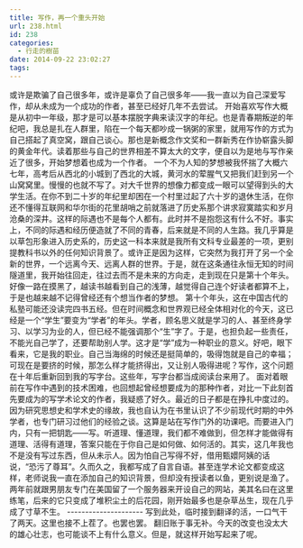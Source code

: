 ```yaml
---
title: 写作，再一个重头开始
url: 238.html
id: 238
categories:
  - 行走的樹苗
date: 2014-09-22 23:02:27
tags:
---
```


或许是欺骗了自己很多年，或许是辜负了自己很多年――我一直以为自己深爱写作，却从未成为一个成功的作者，甚至已经好几年不去尝试。 开始喜欢写作大概是从初中一年级，那才是可以基本摆脱字典来读汉字的年纪。也是青春期叛逆的年纪吧，我总是扎在人群里，陷在一个每天都吵成一锅粥的家里，就用写作的方式为自己搭起了真空窝，跟自己谈心。那也是新概念作文奖和一群新秀在作协崭露头脚的黄金年代。读着那些与自己的世界相差不算太大的文字，便自以为是地与写作亲近了很多，开始梦想着也成为一个作者。 一个不为人知的梦想被我怀揣了大概六七年，高考后从西北的小城到了西北的大城，黄河水的荤腥气又把我们赶到另一个山窝窝里。慢慢的也就不写了。对大千世界的想像力都变成一眼可以望得到头的大学生活。在你不到二十岁的年纪里却困在一个村里过起了六十岁的退休生活，在你还不懂得互联网和华尔街的花里胡哨之前就落进了历史系那个讲求寂寞踏实和岁月沧桑的深井。这样的际遇也不是每个人都有。此时并不是抱怨这有什么不好。事实上，不同的际遇和经历便造就了不同的青春，后来就是不同的人生路。我几乎算是以草包形象进入历史系的，历史这一科本来就是我所有文科专业最差的一项，更别提教科书以外的任何知识背景了。或许正是因为这样，它突然为我打开了另一个全新的世界，一个远离今天、远离人群的世界。于是，就在这条通往永恒无知的时间隧道里，我开始往回走，往过去而不是未来的方向走，走到现在只是第十个年头。好像一路在摸黑了，越读书越看到自己的浅薄，越觉得自己连个好读者都算不上，于是也越来越不记得曾经还有个想当作者的梦想。 第十个年头，这在中国古代的私塾可能还没读完四书五经。但在时间概念和世界观已经全体相对化的今天，这已经是一个“学生”要变为“学者”的年头。学者，顾名思义就是学习的人、甚至终身学习、以学习为业的人，但已经不能强调那个“生”字了。于是，也担负起一些责任，不能光自己学了，还要帮助别人学。这才是“学”成为一种职业的意义。好吧，眼下看来，它是我的职业。自己当海绵的时候还是挺简单的，吸得饱就是自己的幸福；可现在是要挤的时候，那怎么样才能挤得出，又让别人吸得进呢？写作，这个问题在十年后重新回到我的写字台。这些年，写字台都当成阅读台来用了。 面对着眼前在写作中遇到的技术困难，也回想起曾经想要成为的那种作者，对比一下此刻首先要成为的写学术论文的作者，我疑惑了好久。最近的日子都是在挣扎中度过的。因为研究思想史和学术史的缘故，我也自认为在书里认识了不少前现代时期的中外学者，也专门研习过他们的经验之谈。这算是站在写作门外的功课吧。而要进入门内，只有一把钥匙——写。听道理、懂道理，我们都不难做到，但怎样才能做得有道理、活得有道理，答案只能在于你自己是如何做、如何活的。其实，这几年我也不是没有写过东西，但从未示人。因为怕自己写得不好，借用甄嬛阿姨的话说，“恐污了尊耳”。久而久之，我都写成了自言自语。甚至连学术论文都变成这样，老师说我一直在添加自己的知识背景，但却没有授读者以鱼，更别说是渔了。 两年前就跟男朋友专门在美国留了一个服务器来开设自己的网站，美其名曰在这里练笔，后来的它只变成了堆积尘土的后花园，刚开始最多也是杂草丛生，现在几乎成了寸草不生。 \-\-\-\-\-\-\-\-\-\-\-\-\-\-\-\-\-\-\-\-\- 写到此处，临时接到翻译的活，一口气干了两天。这里也接不上茬了。也罢也罢。 翻旧账于事无补。今天的改变也没太大的雄心壮志，也可能谈不上有什么意义。但是，就这样开始写起来了呢。